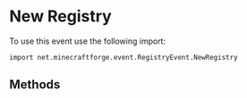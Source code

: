 # New Registry

To use this event use the following import:
```groovy:no-line-numbers
import net.minecraftforge.event.RegistryEvent.NewRegistry
```

## Methods
